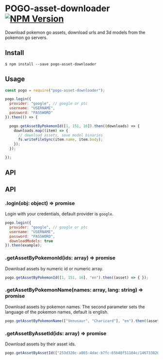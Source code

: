 # POGO-asset-downloader <a href="https://www.npmjs.com/package/pogo-asset-downloader"><img src="https://img.shields.io/npm/v/pogo-asset-downloader.svg?style=flat-square" alt="NPM Version" /></a>

Download pokemon go assets, download urls and 3d models from the pokemon go servers.

## Install

```
$ npm install --save pogo-asset-downloader
```

## Usage
````js
const pogo = require("pogo-asset-downloader");

pogo.login({
  provider: "google", // google or ptc
  username: "USERNAME",
  password: "PASSWORD"
}).then(() => {

  pogo.getAssetByPokemonId([1, 151, 16]).then((downloads) => {
    downloads.map((item) => {
      // download assets, save model binaries
      fs.writeFileSync(item.name, item.body);
    });
  });

});

````

## API


## API

### .login(obj: object) => promise

Login with your credentials, default provider is ``google``.

````js
pogo.login({
  provider: "google", // google or ptc
  username: "USERNAME",
  password: "PASSWORD",
  downloadModels: true
}).then(example);
````

### .getAssetByPokemonId(ids: array) => promise

Download assets by numeric id or numeric array.

````js
pogo.getAssetByPokemonId([1, 151, 16], "en").then((asset) => { });
````

### .getAssetByPokemonName(names: array, lang: string) => promise

Download assets by pokemon names. The second parameter sets the language of the pokemon names, default is english.

````js
pogo.getAssetByPokemonName(["Venusaur", "Charizard"], "en").then((asset) => { });
````

### .getAssetByAssetId(ids: array) => promise

Download assets by their asset ids.

````js
pogo.getAssetByAssetId(["253d320c-a865-4dac-b7fc-65b48f51104c/1467338202540000"]).then((asset) => { });
````